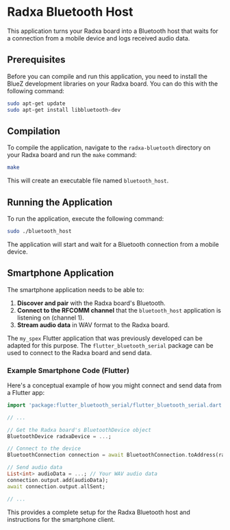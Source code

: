# Radxa Bluetooth Host

This application turns your Radxa board into a Bluetooth host that waits for a connection from a mobile device and logs received audio data.

## Prerequisites

Before you can compile and run this application, you need to install the BlueZ development libraries on your Radxa board. You can do this with the following command:

```bash
sudo apt-get update
sudo apt-get install libbluetooth-dev
```

## Compilation

To compile the application, navigate to the `radxa-bluetooth` directory on your Radxa board and run the `make` command:

```bash
make
```

This will create an executable file named `bluetooth_host`.

## Running the Application

To run the application, execute the following command:

```bash
sudo ./bluetooth_host
```

The application will start and wait for a Bluetooth connection from a mobile device.

## Smartphone Application

The smartphone application needs to be able to:

1.  **Discover and pair** with the Radxa board's Bluetooth.
2.  **Connect to the RFCOMM channel** that the `bluetooth_host` application is listening on (channel 1).
3.  **Stream audio data** in WAV format to the Radxa board.

The `my_spex` Flutter application that was previously developed can be adapted for this purpose. The `flutter_bluetooth_serial` package can be used to connect to the Radxa board and send data.

### Example Smartphone Code (Flutter)

Here's a conceptual example of how you might connect and send data from a Flutter app:

```dart
import 'package:flutter_bluetooth_serial/flutter_bluetooth_serial.dart';

// ...

// Get the Radxa board's BluetoothDevice object
BluetoothDevice radxaDevice = ...;

// Connect to the device
BluetoothConnection connection = await BluetoothConnection.toAddress(radxaDevice.address);

// Send audio data
List<int> audioData = ...; // Your WAV audio data
connection.output.add(audioData);
await connection.output.allSent;

// ...
```

This provides a complete setup for the Radxa Bluetooth host and instructions for the smartphone client.
